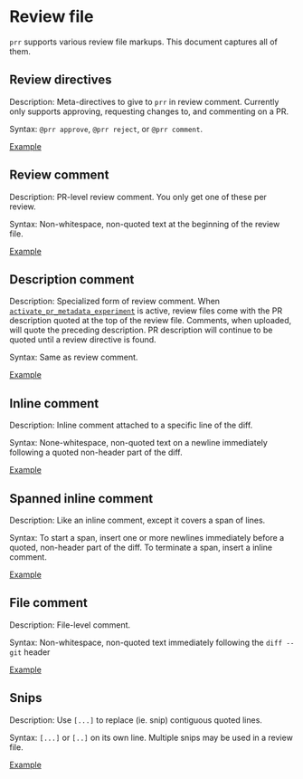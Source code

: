 # Review file

`prr` supports various review file markups. This document captures all of them.

## Review directives

Description: Meta-directives to give to `prr` in review comment. Currently
only supports approving, requesting changes to, and commenting on a PR.

Syntax: `@prr approve`, `@prr reject`, or `@prr comment`.

[Example](./examples/prr_directive.md)

## Review comment

Description: PR-level review comment. You only get one of these per review.

Syntax: Non-whitespace, non-quoted text at the beginning of the review file.

[Example](./examples/review_comment.md)

## Description comment

Description: Specialized form of review comment. When
[`activate_pr_metadata_experiment`](./config.md#the-activate_pr_metadata_experiment-field)
is active, review files come with the PR description quoted at the top of the
review file. Comments, when uploaded, will quote the preceding description. PR
description will continue to be quoted until a review directive is found.

Syntax: Same as review comment.

[Example](./examples/review_description.md)

## Inline comment

Description: Inline comment attached to a specific line of the diff.

Syntax: None-whitespace, non-quoted text on a newline immediately following
a quoted non-header part of the diff.

[Example](./examples/inline_comment.md)

## Spanned inline comment

Description: Like an inline comment, except it covers a span of lines.

Syntax: To start a span, insert one or more newlines immediately before
a quoted, non-header part of the diff. To terminate a span, insert a
inline comment.

[Example](./examples/spanned_inline_comment.md)

## File comment

Description: File-level comment.

Syntax: Non-whitespace, non-quoted text immediately following the `diff --git` header

[Example](./examples/file_comment.md)

## Snips

Description: Use `[...]` to replace (ie. snip) contiguous quoted lines.

Syntax: `[...]` or `[..]` on its own line. Multiple snips may be used in a review file.

[Example](./examples/snip.md)
